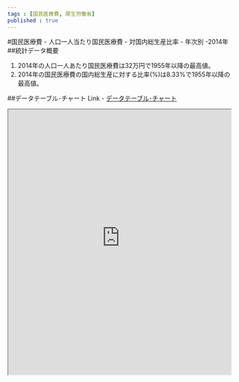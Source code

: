 ```yaml
--- 
tags : [国民医療費, 厚生労働省] 
published : true
---
```

#国民医療費 - 人口一人当たり国民医療費 - 対国内総生産比率 - 年次別 -2014年
##統計データ概要
1. 2014年の人口一人あたり国民医療費は32万円で1955年以降の最高値。
1. 2014年の国民医療費の国内総生産に対する比率(%)は8.33%で1955年以降の最高値。


##データテーブル･チャート
Link - [データテーブル･チャート](http://knowledgevault.saecanet.com/charts/am-consulting.co.jp-20160928153834.html)

<iframe src="http://knowledgevault.saecanet.com/charts/am-consulting.co.jp-20160928153834.html" width="100%" height="600px"></iframe>